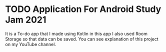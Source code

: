 # TODO Application For Android Study Jam 2021
It is a To-do app that I made using Kotlin in this app I also used Room Storage so that data can be saved. You can see explanation of this project on my YouTube channel.
